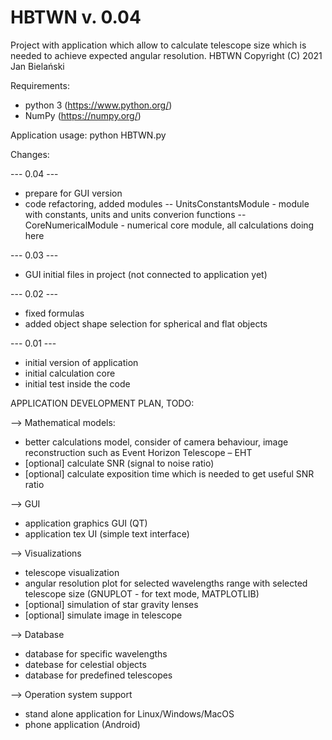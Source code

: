 # HBTWN v. 0.04
Project with application which allow to calculate telescope size which is needed to achieve expected angular resolution.
HBTWN  Copyright (C) 2021  Jan Bielański

Requirements:
- python 3 (https://www.python.org/)
- NumPy (https://numpy.org/)

Application usage:
python HBTWN.py

Changes:

--- 0.04 ---
- prepare for GUI version
- code refactoring, added modules
-- UnitsConstantsModule - module with constants, units and units converion functions
-- CoreNumericalModule - numerical core module, all calculations doing here 

--- 0.03 ---
- GUI initial files in project (not connected to application yet)

--- 0.02 ---
- fixed formulas
- added object shape selection for spherical and flat objects

--- 0.01 ---
- initial version of application
- initial calculation core
- initial test inside the code

APPLICATION DEVELOPMENT PLAN, TODO:

--> Mathematical models:
- better calculations model, consider of camera behaviour, image reconstruction such as Event Horizon Telescope – EHT
- [optional] calculate SNR (signal to noise ratio)
- [optional] calculate exposition time which is needed to get useful SNR ratio

--> GUI
- application graphics GUI (QT)
- application tex UI (simple text interface)

--> Visualizations
- telescope visualization
- angular resolution plot for selected wavelengths range with selected telescope size (GNUPLOT - for text mode, MATPLOTLIB)
- [optional] simulation of star gravity lenses
- [optional] simulate image in telescope

--> Database
- database for specific wavelengths
- datebase for celestial objects
- database for predefined telescopes

--> Operation system support
- stand alone application for Linux/Windows/MacOS
- phone application (Android)

